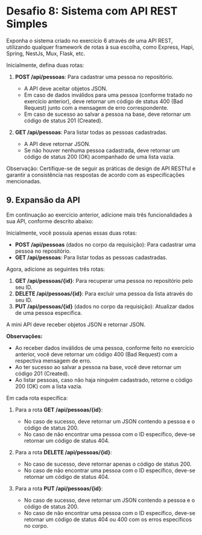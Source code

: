 # Desafio 8: Sistema com API REST Simples

Exponha o sistema criado no exercício 6 através de uma API REST, utilizando qualquer framework de rotas à sua escolha, como Express, Hapi, Spring, NestJs, Mux, Flask, etc.

Inicialmente, defina duas rotas:

1. **POST /api/pessoas**: Para cadastrar uma pessoa no repositório.
   - A API deve aceitar objetos JSON.
   - Em caso de dados inválidos para uma pessoa (conforme tratado no exercício anterior), deve retornar um código de status 400 (Bad Request) junto com a mensagem de erro correspondente.
   - Em caso de sucesso ao salvar a pessoa na base, deve retornar um código de status 201 (Created).

2. **GET /api/pessoas**: Para listar todas as pessoas cadastradas.
   - A API deve retornar JSON.
   - Se não houver nenhuma pessoa cadastrada, deve retornar um código de status 200 (OK) acompanhado de uma lista vazia.

Observação: Certifique-se de seguir as práticas de design de API RESTful e garantir a consistência nas respostas de acordo com as especificações mencionadas.

## 9. Expansão da API

Em continuação ao exercício anterior, adicione mais três funcionalidades à sua API, conforme descrito abaixo:

Inicialmente, você possuía apenas essas duas rotas:

- **POST /api/pessoas** (dados no corpo da requisição): Para cadastrar uma pessoa no repositório.
- **GET /api/pessoas**: Para listar todas as pessoas cadastradas.

Agora, adicione as seguintes três rotas:

1. **GET /api/pessoas/{id}**: Para recuperar uma pessoa no repositório pelo seu ID.
2. **DELETE /api/pessoas/{id}**: Para excluir uma pessoa da lista através do seu ID.
3. **PUT /api/pessoas/{id}** (dados no corpo da requisição): Atualizar dados de uma pessoa específica.

A mini API deve receber objetos JSON e retornar JSON.

**Observações:**
- Ao receber dados inválidos de uma pessoa, conforme feito no exercício anterior, você deve retornar um código 400 (Bad Request) com a respectiva mensagem de erro.
- Ao ter sucesso ao salvar a pessoa na base, você deve retornar um código 201 (Created).
- Ao listar pessoas, caso não haja ninguém cadastrado, retorne o código 200 (OK) com a lista vazia.

Em cada rota específica:

1. Para a rota **GET /api/pessoas/{id}**:
   - No caso de sucesso, deve retornar um JSON contendo a pessoa e o código de status 200.
   - No caso de não encontrar uma pessoa com o ID específico, deve-se retornar um código de status 404.

2. Para a rota **DELETE /api/pessoas/{id}**:
   - No caso de sucesso, deve retornar apenas o código de status 200.
   - No caso de não encontrar uma pessoa com o ID específico, deve-se retornar um código de status 404.

3. Para a rota **PUT /api/pessoas/{id}**:
   - No caso de sucesso, deve retornar um JSON contendo a pessoa e o código de status 200.
   - No caso de não encontrar uma pessoa com o ID específico, deve-se retornar um código de status 404 ou 400 com os erros específicos no corpo.

